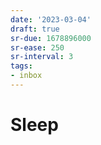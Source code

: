 ```yaml
---
date: '2023-03-04'
draft: true
sr-due: 1678896000
sr-ease: 250
sr-interval: 3
tags:
- inbox
---
```


# Sleep

<!-- TODO: grab info from https://en.wikipedia.org/wiki/Sleep -->